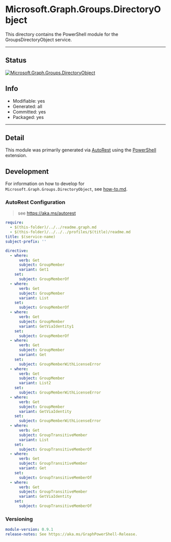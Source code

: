 <!-- region Generated -->
# Microsoft.Graph.Groups.DirectoryObject
This directory contains the PowerShell module for the GroupsDirectoryObject service.

---
## Status
[![Microsoft.Graph.Groups.DirectoryObject](https://img.shields.io/powershellgallery/v/Microsoft.Graph.Groups.DirectoryObject.svg?style=flat-square&label=Microsoft.Graph.Groups.DirectoryObject "Microsoft.Graph.Groups.DirectoryObject")](https://www.powershellgallery.com/packages/Microsoft.Graph.Groups.DirectoryObject/)

## Info
- Modifiable: yes
- Generated: all
- Committed: yes
- Packaged: yes

---
## Detail
This module was primarily generated via [AutoRest](https://github.com/Azure/autorest) using the [PowerShell](https://github.com/Azure/autorest.powershell) extension.

## Development
For information on how to develop for `Microsoft.Graph.Groups.DirectoryObject`, see [how-to.md](how-to.md).
<!-- endregion -->

### AutoRest Configuration

> see https://aka.ms/autorest

``` yaml
require:
  - $(this-folder)/../../readme.graph.md
  - $(this-folder)/../../../profiles/$(title)/readme.md
title: $(service-name)
subject-prefix: ''

directive:
  - where:
      verb: Get
      subject: GroupMember
      variant: Get1
    set:
      subject: GroupMemberOf
  - where:
      verb: Get
      subject: GroupMember
      variant: List
    set:
      subject: GroupMemberOf
  - where:
      verb: Get
      subject: GroupMember
      variant: GetViaIdentity1
    set:
      subject: GroupMemberOf
  - where:
      verb: Get
      subject: GroupMember
      variant: Get
    set:
      subject: GroupMemberWithLicenseError
  - where:
      verb: Get
      subject: GroupMember
      variant: List2
    set:
      subject: GroupMemberWithLicenseError
  - where:
      verb: Get
      subject: GroupMember
      variant: GetViaIdentity
    set:
      subject: GroupMemberWithLicenseError
  - where:
      verb: Get
      subject: GroupTransitiveMember
      variant: List
    set:
      subject: GroupTransitiveMemberOf
  - where:
      verb: Get
      subject: GroupTransitiveMember
      variant: Get
    set:
      subject: GroupTransitiveMemberOf
  - where:
      verb: Get
      subject: GroupTransitiveMember
      variant: GetViaIdentity
    set:
      subject: GroupTransitiveMemberOf
```
### Versioning

``` yaml
module-version: 0.9.1
release-notes: See https://aka.ms/GraphPowerShell-Release.
```
